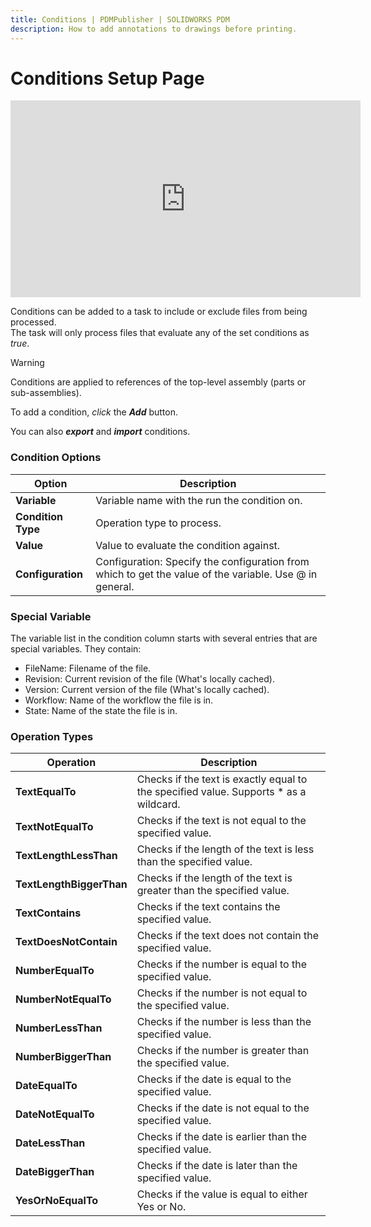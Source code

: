 ```yaml
---
title: Conditions | PDMPublisher | SOLIDWORKS PDM
description: How to add annotations to drawings before printing. 
---
```

# Conditions Setup Page

<iframe width="560" height="315" src="https://www.youtube.com/embed/Orr7j9WjnVs?si=3dm70WLOaB2HTqBz" title="YouTube video player" frameborder="0" allow="accelerometer; autoplay; clipboard-write; encrypted-media; gyroscope; picture-in-picture; web-share" referrerpolicy="strict-origin-when-cross-origin" allowfullscreen></iframe>



Conditions can be added to a task to include or exclude files from being processed.  
The task will only process files that evaluate any of the set conditions as *true*.

> [!WARNING]
> Conditions are applied to references of the top-level assembly (parts or sub-assemblies). 


To add a condition, *click* the ***Add*** button. 

You can also  ***export*** and  ***import*** conditions.

### Condition Options

|Option|Description|
|---|---|
|**Variable**|Variable name with the run the condition on.|
|**Condition Type**|Operation type to process.|
|**Value**|Value to evaluate the condition against.|
|**Configuration**|Configuration: Specify the configuration from which to get the value of the variable. Use @ in general.|


### Special Variable

The variable list in the condition column starts with several entries that are special variables. They contain:
 
 - FileName: Filename of the file.
 - Revision: Current revision of the file (What's locally cached).
 - Version: Current version of the file (What's locally cached).
 - Workflow: Name of the workflow the file is in.
 - State: Name of the state the file is in.

### Operation Types

|Operation|Description|
|---|---|
|**TextEqualTo**|Checks if the text is exactly equal to the specified value. Supports * as a wildcard.|
|**TextNotEqualTo**|Checks if the text is not equal to the specified value.|
|**TextLengthLessThan**|Checks if the length of the text is less than the specified value.|
|**TextLengthBiggerThan**|Checks if the length of the text is greater than the specified value.|
|**TextContains**|Checks if the text contains the specified value.|
|**TextDoesNotContain**|Checks if the text does not contain the specified value.|
|**NumberEqualTo**|Checks if the number is equal to the specified value.|
|**NumberNotEqualTo**|Checks if the number is not equal to the specified value.|
|**NumberLessThan**|Checks if the number is less than the specified value.|
|**NumberBiggerThan**|Checks if the number is greater than the specified value.|
|**DateEqualTo**|Checks if the date is equal to the specified value.|
|**DateNotEqualTo**|Checks if the date is not equal to the specified value.|
|**DateLessThan**|Checks if the date is earlier than the specified value.|
|**DateBiggerThan**|Checks if the date is later than the specified value.|
|**YesOrNoEqualTo**|Checks if the value is equal to either Yes or No.|
